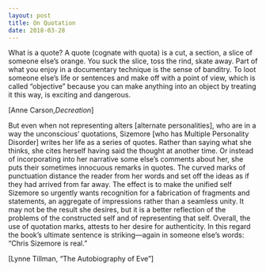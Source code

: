 ```yaml
---
layout: post
title: On Quotation
date: 2018-03-28
---
```

What is a quote? A quote (cognate with quota) is a cut, a section, a slice of someone else’s orange. You suck the slice, toss the rind, skate away. Part of what you enjoy in a documentary technique is the sense of banditry. To loot someone else’s life or sentences and make off with a point of view, which is called “objective” because you can make anything into an object by treating it this way, is exciting and dangerous. 

[Anne Carson,_Decreation_]

But even when not representing alters [alternate personalities], who are in a way the unconscious’ quotations, Sizemore [who has Multiple Personality Disorder] writes her life as a series of quotes. Rather than saying what she thinks, she cites herself having said the thought at another time. Or instead of incorporating into her narrative some else’s comments about her, she puts their sometimes innocuous remarks in quotes. The curved marks of punctuation distance the reader from her words and set off the ideas as if they had arrived from far away. The effect is to make the unified self Sizemore so urgently wants recognition for a fabrication of fragments and statements, an aggregate of impressions rather than a seamless unity. It may not be the result she desires, but it is a better reflection of the problems of the constructed self and of representing that self. Overall, the use of quotation marks, attests to her desire for authenticity. In this regard the book’s ultimate sentence is striking––again in someone else’s words: “Chris Sizemore is real.”

[Lynne Tillman, “The Autobiography of Eve”]
